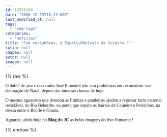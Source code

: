 ```yaml
---
id: 12375280
date: "2006-12-19T16:17:00Z"
last_modified_at: null
tags:
  - "sem-tags"
categories:
  - "noticias"
title: "Com voc\u00eas, o Espet\u00e1culo da Sujeira !"
sutia: null
chapeu: null
autor: null
imagem: null
---
```

{% raw %}
<p><P><FONT face=Verdana>O dublê de ator e decorador José Pimentel não terá problemas em reconstituir sua decoração de Natal, depois das intensas chuvas de hoje.</FONT></P></p>
<p><P><FONT face=Verdana>O mesmo aguaceiro que detonou as fitinhas e pandeiros ajudou a represar farto material reciclável, no Rio Beberibe, na ponte que separa os bairros de Cajueiro e Peixinhos, na divisa entre o Recife e Olinda.</FONT></P></p>
<p><P><FONT face=Verdana>Aguarde, ainda hoje no <STRONG>Blog do JC</STRONG> as belas imagens do lixo flutuante ! </FONT></P> </p>
{% endraw %}